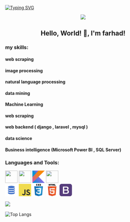 [![Typing SVG](https://readme-typing-svg.herokuapp.com?multiline=true&width=500&lines=Data+science+,+ML+and+web+developer.++++++++++)](https://git.io/typing-svg)

<p align="center">
  <img width="92" src="https://www.python.org/static/img/python-logo.png" />
</p>  
<h2 align="center"> Hello, World! 👋, I'm farhad!</h2>

<h3 align="left">my skills:</h3> 
<h4> web scraping </h4>
<h4> image processing </h4>
<h4> natural language processing </h4>
<h4> data mining </h4>
<h4> Machine Learning </h4>
<h4> web scraping </h4>
<h4> web backend ( django , laravel , mysql ) </h4>
<h4> data science </h4>
<h4> Business intelligence (Microsoft Power BI , SQL Server) </h4>


<h3 align="left">Languages and Tools:</h3>

<code><img width="40" height="40" src="https://raw.githubusercontent.com/shinokada/shinokada/master/assets/python.png"></code>
<code><img width="40" height="40" src="https://raw.githubusercontent.com/shinokada/shinokada/master/assets/php.png"></code>
<code><img width="40" height="40" src="https://github.com/github/explore/blob/main/topics/kotlin/kotlin.png?raw=true"></code>
<code><img width="40" height="40" src="https://www.r-project.org/Rlogo.png"/></code>  
<code><img width="40" height="40" src="https://github.com/github/explore/blob/main/topics/sql/sql.png?raw=true"></code>
<code><img width="40" height="40" src="https://github.com/github/explore/blob/main/topics/javascript/javascript.png?raw=true"></code>
<code><img width="40" height="40" src="https://raw.githubusercontent.com/devicons/devicon/master/icons/css3/css3-original-wordmark.svg"></code>
<code><img width="40" height="40" src="https://raw.githubusercontent.com/devicons/devicon/master/icons/html5/html5-original-wordmark.svg" ></code>
<code><img width="40" height="40" src="https://github.com/github/explore/blob/main/topics/bootstrap/bootstrap.png?raw=true" ></code>


![](https://komarev.com/ghpvc/?username=farhadfarokhseresht)

![Top Langs](https://github-readme-stats.vercel.app/api/top-langs/?username=farhadfarokhseresht&layout=compact)
